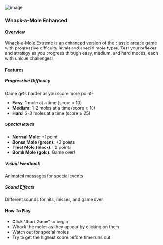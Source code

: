 ![image](https://github.com/user-attachments/assets/716445fc-0ce9-4df9-90fd-16bce38d1544)
### Whack-a-Mole Enhanced
#### Overview
Whack-a-Mole Extreme is an enhanced version of the classic arcade game with progressive difficulty levels and special mole types. Test your reflexes and strategy as you progress through easy, medium, and hard modes, each with unique challenges!

#### Features
##### Progressive Difficulty 
Game gets harder as you score more points<br>
* __Easy:__ 1 mole at a time (score < 10) <br>
* __Medium:__ 1-2 moles at a time (score ≥ 10)<br>
* __Hard:__ 2-3 moles at a time (score ≥ 25)

##### Special Moles
* __Normal Mole:__ +1 point <br>
* __Bonus Mole (green):__ +3 points<br>
* __Thief Mole (black):__ -2 points<br>
* __Bomb Mole (gold):__ Game over!

##### Visual Feedback
Animated messages for special events

##### Sound Effects
Different sounds for hits, misses, and game over

#### How To Play
* Click "Start Game" to begin
* Whack the moles as they appear by clicking on them
* Watch out for special moles
* Try to get the highest score before time runs out
